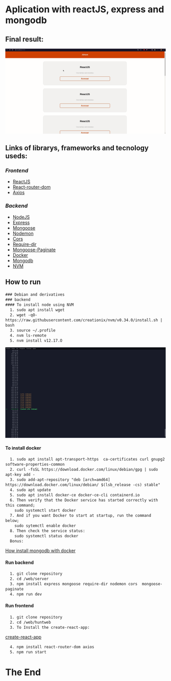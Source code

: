 # Aplication with reactJS, express and mongodb 

## Final result: 
![](/assets/previw.gif) 
 

## Links of librarys, frameworks and tecnology useds:
### **_Frontend_**
  - [ReactJS](https://reactjs.org/)
  - [React-router-dom](https://www.npmjs.com/package/react-router-dom)
  - [Axios](https://github.com/axios/axios)
### **_Backend_**
  - [NodeJS](https://nodejs.org/en/)
  - [Express](https://expressjs.com/)
  - [Mongoose](https://mongoosejs.com/)
  - [Nodemon](https://www.npmjs.com/package/nodemon)
  - [Cors](https://www.npmjs.com/package/cors)
  - [Require-dir](https://www.npmjs.com/package/require-dir)
  - [Mongoose-Paginate](https://www.npmjs.com/package/mongoose-paginate)
  - [Docker](https://www.docker.com/)
  - [Mongodb](https://www.mongodb.com/)
  - [NVM](https://www.hostinger.com.br/tutoriais/instalar-node-js-ubuntu/)
  ## How to run
    ### Debian and derivatives 
    ### backend
    #### To install node using NVM
      1. sudo apt install wget
      2. wget -qO- https://raw.githubusercontent.com/creationix/nvm/v0.34.0/install.sh | bash
      3. source ~/.profile
      4. nvm ls-remote
      5. nvm install v12.17.O
  ![](./assets/nvm.png)
  #### To install docker
      1. sudo apt install apt-transport-https  ca-certificates curl gnupg2 software-properties-common
      2. curl -fsSL https://download.docker.com/linux/debian/gpg | sudo apt-key add -
      3. sudo add-apt-repository "deb [arch=amd64] https://download.docker.com/linux/debian/ $(lsb_release -cs) stable"
      4. sudo apt update
      5. sudo apt install docker-ce docker-ce-cli containerd.io
      6. Then verify that the Docker service has started correctly with this command;
        sudo systemctl start docker
      7. And if you want Docker to start at startup, run the command below;
        sudo sytemctl enable docker
      8. Then check the service status:
        sudo systemctl status docker
      Bonus:
  [How install mongodb with docker](https://medium.com/dockerbr/mongodb-no-docker-dd3b72c7efb7)  
  #### Run backend  
      1. git clone repository
      2. cd /web/server
      3. npm install express mongoose require-dir nodemon cors  mongoose-paginate 
      4. npm run dev
  #### Run frontend
      1. git clone repository
      2. cd /web/huntweb
      3. To Install the create-react-app:
  [create-react-app](https://reactjs.org/docs/create-a-new-react-app.html)

      4. npm install react-router-dom axios
      5. npm run start

# The End
